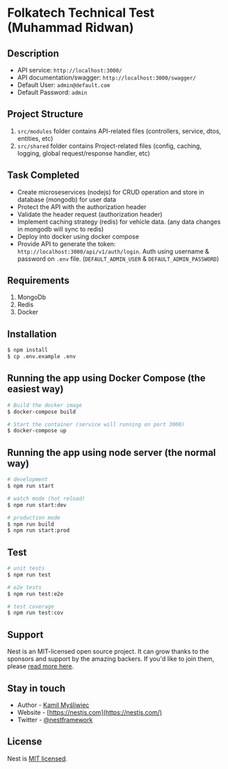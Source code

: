 # Folkatech Technical Test (Muhammad Ridwan)

## Description
- API service: `http://localhost:3000/`
- API documentation/swagger: `http://localhost:3000/swagger/`
- Default User: `admin@default.com` 
- Default Password: `admin`

## Project Structure
1. `src/modules` folder contains API-related files (controllers, service, dtos, entities, etc)
2. `src/shared` folder contains Project-related files (config, caching, logging, global request/response handler, etc)

## Task Completed
- Create microseservices (nodejs) for CRUD operation and store in database (mongodb) for user data
- Protect the API with the authorization header
- Validate the header request (authorization header)
- Implement caching strategy (redis) for vehicle data. (any data changes in mongodb will sync to redis) 
- Deploy into docker using docker compose
- Provide API to generate the token: `http://localhost:3000/api/v1/auth/login`. Auth using username & password on `.env` file. (`DEFAULT_ADMIN_USER` & `DEFAULT_ADMIN_PASSWORD`)

## Requirements
1. MongoDb
2. Redis
3. Docker

## Installation

```bash
$ npm install
$ cp .env.example .env
```

## Running the app using Docker Compose (the easiest way)
```sh
# Build the docker image
$ docker-compose build

# Start the container (service will running on port 3000)
$ docker-compose up
```

## Running the app using node server (the normal way)
```bash
# development
$ npm run start

# watch mode (hot reload)
$ npm run start:dev

# production mode
$ npm run build
$ npm run start:prod
```

## Test
```bash
# unit tests
$ npm run test

# e2e tests
$ npm run test:e2e

# test coverage
$ npm run test:cov
```

## Support
Nest is an MIT-licensed open source project. It can grow thanks to the sponsors and support by the amazing backers. If you'd like to join them, please [read more here](https://docs.nestjs.com/support).

## Stay in touch

- Author - [Kamil Myśliwiec](https://kamilmysliwiec.com)
- Website - [https://nestjs.com](https://nestjs.com/)
- Twitter - [@nestframework](https://twitter.com/nestframework)

## License

Nest is [MIT licensed](LICENSE).
